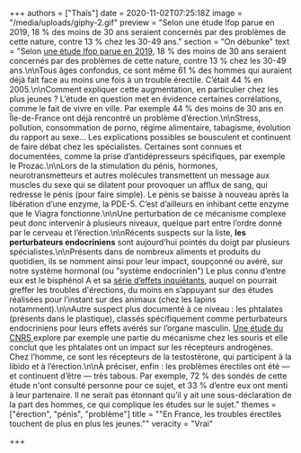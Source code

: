 +++
authors = ["Thaïs"]
date = 2020-11-02T07:25:18Z
image = "/media/uploads/giphy-2.gif"
preview = "Selon une étude Ifop parue en 2019, 18&nbsp;% des moins de 30 ans seraient concernés par des problèmes de cette nature, contre 13&nbsp;% chez les 30-49 ans."
section = "On débunke"
text = "Selon [une étude Ifop parue en 2019](https://www.charles.co/116347_Rapport_ifop_CHARLES_2019.05.20.pdf), 18&nbsp;% des moins de 30 ans seraient concernés par des problèmes de cette nature, contre 13&nbsp;% chez les 30-49 ans.\n\nTous âges confondus, ce sont même 61&nbsp;% des hommes qui auraient déjà fait face au moins une fois à un trouble érectile. C’était 44&nbsp;% en 2005.\n\nComment expliquer cette augmentation, en particulier chez les plus jeunes ? L’étude en question met en évidence certaines corrélations, comme le fait de vivre en ville. Par exemple 44&nbsp;% des moins de 30 ans en Île-de-France ont déjà rencontré un problème d’érection.\n\nStress, pollution, consommation de porno, régime alimentaire, tabagisme, évolution du rapport au sexe… Les explications possibles se bousculent et continuent de faire débat chez les spécialistes. Certaines sont connues et documentées, comme la prise d’antidépresseurs spécifiques, par exemple le Prozac.\n\nLors de la stimulation du pénis, hormones, neurotransmetteurs et autres molécules transmettent un message aux muscles du sexe qui se dilatent pour provoquer un afflux de sang, qui redresse le pénis (pour faire simple). Le pénis se baisse à nouveau après la libération d’une enzyme, la PDE-5. C’est d’ailleurs en inhibant cette enzyme que le Viagra fonctionne.\n\nUne perturbation de ce mécanisme complexe peut donc intervenir à plusieurs niveaux, quelque part entre l’ordre donné par le cerveau et l’érection.\n\nRécents suspects sur la liste, **les perturbateurs endocriniens** sont aujourd’hui pointés du doigt par plusieurs spécialistes.\n\nPrésents dans de nombreux aliments et produits du quotidien, ils se nomment ainsi pour leur impact, soupçonné ou avéré, sur notre système hormonal (ou \"système endocrinien\") Le plus connu d’entre eux est le bisphénol A et sa [série d’effets inquiétants](https://www.anses.fr/fr/content/les-perturbateurs-endocriniens), auquel on pourrait greffer les troubles d'érections, du moins en s’appuyant sur des études réalisées pour l’instant sur des animaux (chez les lapins notamment).\n\nAutre suspect plus documenté à ce niveau : les phtalates (présents dans le plastique), classés spécifiquement comme perturbateurs endocriniens pour leurs effets avérés sur l’organe masculin. [Une étude du CNRS ](https://insb.cnrs.fr/fr/cnrsinfo/perturbateurs-endocriniens-quand-un-phtalate-deregle-les-jeux-de-seduction-chez-les-souris)explore par exemple une partie du mécanisme chez les souris et elle conclut que les phtalates ont un impact sur les récepteurs androgènes. Chez l’homme, ce sont les récepteurs de la testostérone, qui participent à la libido et à l’érection.\n\nÀ préciser, enfin : les problèmes érectiles ont été — et continuent d’être — très tabous. Par exemple, 72&nbsp;% des sondés de cette étude n'ont consulté personne pour ce sujet, et 33&nbsp;% d’entre eux ont menti à leur partenaire. Il ne serait pas étonnant qu’il y ait une sous-déclaration de la part des hommes, ce qui complique les études sur le sujet."
themes = ["érection", "pénis", "problème"]
title = "\"En France, les troubles érectiles<br />touchent de plus en plus les jeunes.\""
veracity = "Vrai"

+++
